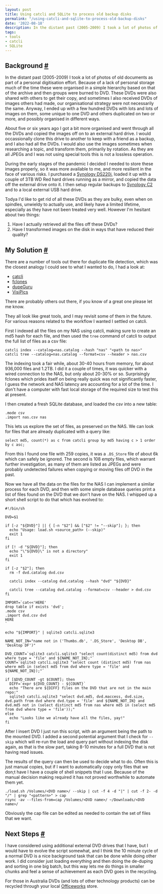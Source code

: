 ```yaml
---
layout: post
title: Using catcli and SQLite to process old backup disks
permalink: "/using-catcli-and-sqlite-to-process-old-backup-disks"
date: '2022-08-18'
description: In the distant past (2005-2009) I took a lot of photos of old documents as part of a personal digitisation effort. Because of a lack of personal storage much of the time these were organised in a simple hierarchy based on that of the archive and then groups were burned to DVD. These DVDs were also shared with others to get their copy, and sometimes I also received DVDs of images others had made, our organisational strategy were not necessarily the same. Anyway, I ended up with a few hundred DVDs with lots and lots of images on them, some unique to one DVD and others duplicated on two or more, and possibly organised in different ways.
tags:
- tools
- catcli
- SQLite
---
```


## Background [#](#background)

In the distant past (2005-2009) I took a lot of photos of old documents as part of a personal digitisation effort. Because of a lack of personal storage much of the time these were organised in a simple hierarchy based on that of the archive and then groups were burned to DVD. These DVDs were also shared with others to get their copy, and sometimes I also received DVDs of images others had made, our organisational strategy were not necessarily the same. Anyway, I ended up with a few hundred DVDs with lots and lots of images on them, some unique to one DVD and others duplicated on two or more, and possibly organised in different ways.

About five or six years ago I got a bit more organised and went through all the DVDs and copied the images off on to an external hard drive. I would occassionally clone this drive to another to keep with a friend as a backup, and I also had all the DVDs. I would also use the images sometimes when researching a topic, and transform them, primarily by rotation. As they are all JPEGs and I was not using special tools this is not a lossless operation.

During the early stages of the pandemic I decided I needed to store these images properly, so it was more available to me, and more resilient in the face of various risks. I purchased a [Synology DS220j](https://www.synology.com/products/DS220j), loaded it up with a couple of 3TB WD Red hard drives running as a mirror, and copied the data off the external drive onto it. I then setup regular backups to [Synology C2](https://c2.synology.com/) and to a local external USB hard drive.

Todya I'd like to get rid of all these DVDs as they are bulky, even when on spindles, unwieldy to actually use, and likely have a limited lifetime, especially as they have not been treated very well. However I'm hesitant about two things:

1. Have I actually retrieved all the files off these DVDs?
2. Have I transformed images on the disk in ways that have reduced their quality?

## My Solution [#](#my-solution)

There are a number of tools out there for duplicate file detection, which was the closest analogy I could see to what I wanted to do, I had a look at:

- [catcli](https://github.com/deadc0de6/catcli)
- [fclones](https://github.com/pkolaczk/fclones)
- [dupeGuru](https://github.com/arsenetar/dupeguru)
- [VisiPics](http://www.visipics.info/index.php?title=Main_Page)

There are probably others out there, if you know of a great one please let me know.

They all look like great tools, and I may revisit some of them in the future. For various reasons related to the workflow I wanted I settled on catcli.

First I indexed all the files on my NAS using catcli, making sure to create an md5 hash for each file, and then used the `tree` command of catcli to output the full list of files as a csv file:

    catcli index --catalog=nas.catalog --hash "nas" "<path to nas>"
    catcli tree --catalog=nas.catalog --format=csv --header > nas.csv

The indexing took a fair while, about 30-40 hours from memory, for about 936,000 files and 1.2TB. I did it a couple of times, it was quicker with a wired connection to the NAS, but only about 20-30% or so. Surprisingly fclones which prides itself on being really quick was not significantly faster, I guess the network and NAS latency are accounting for a lot of the time. I don't have a computer with fast local storage of the required size to test this at present.

I then created a fresh SQLite database, and loaded the csv into a new table:

    .mode csv
    .import nas.csv nas

This lets us explore the set of files, as preserved on the NAS. We can look for files that are already duplicated with a query like:

    select md5, count(*) as c from catcli group by md5 having c > 1 order by c asc;

From this I found one file with 259 copies, it was a `.DS_Store` file of about 6k which can safely be ignored. The second is 108 empty files, which warrant further investigation, as many of them are listed as JPEGs and were probably undetected failures when copying or moving files off DVD in the past.

Now we have all the data on the files for the NAS I can implement a similar process for each DVD, and then with some simple database queries print a list of files found on the DVD that we don't have on the NAS. I whipped up a short shell script to do that which has evolved to:

    #!/bin/sh
    
    DVD=$1
    
    if [-z "${DVD}"] || { [-n "$2"] && ["$2" != "--skip"]; }; then
      echo "Usage: load.sh <source_path> (--skip)"
      exit 1
    fi
    
    if [! -d "${DVD}"]; then
      echo "\"${DVD}\" is not a directory"
      exit 1
    fi
    
    if [-z "$2"]; then
      rm -f dvd.catalog dvd.csv
    
      catcli index --catalog dvd.catalog --hash "dvd" "${DVD}"
    
      catcli tree --catalog dvd.catalog --format=csv --header > dvd.csv
    fi
    
    IMPORT=`cat<<'HERE'
    drop table if exists 'dvd';
    .mode csv
    .import dvd.csv dvd
    HERE
    `
    
    echo "${IMPORT}" | sqlite3 catcli.sqlite3
    
    NAME_NOT_IN="name not in ('Thumbs.db', '.DS_Store', 'Desktop DB', 'Desktop DF')"
    
    DVD_COUNT=`sqlite3 catcli.sqlite3 "select count(distinct md5) from dvd where type = 'file' and ${NAME_NOT_IN};"`
    COUNT=`sqlite3 catcli.sqlite3 "select count (distinct md5) from nas where md5 in (select md5 from dvd where type = 'file' and ${NAME_NOT_IN});"`
    
    if [$DVD_COUNT -gt $COUNT]; then
      DIFF=`expr ${DVD_COUNT} - ${COUNT}`
      echo "There are ${DIFF} files on the DVD that are not in the main repo:"
      sqlite3 catcli.sqlite3 "select dvd.md5, dvd.maccess, dvd.size, dvd.path from dvd where dvd.type = 'file' and ${NAME_NOT_IN} and dvd.md5 not in (select distinct md5 from nas where md5 in (select md5 from dvd where type = 'file'));"
    else
      echo "Looks like we already have all the files, yay!"
    fi

After I insert DVD I just run this script, with an argument being the path to the mounted DVD. I added a second potential argument that I check for `--skip` which will re-run the load and query part without indexing the disk again, as that is the slow part, taking 8-10 minutes for a full DVD that is not having read issues.

The results of the query can then be used to decide what to do. Often this is just manual copies, but if I want to automatically copy only files that we don;t have I have a couple of shell snippets that I use. Because of the manual decision making required it has not proved worthwhile to automate them yet.

    ./load.sh /Volumes/<DVD name>/ --skip | cut -f 4 -d "|" | cut -f 2- -d "/" | grep "<pattern>" > cap
    rsync -av --files-from=cap /Volumes/<DVD name>/ ~/Downloads/<DVD name>/

Obviously the cap file can be edited as needed to contain the set of files that we want.

## Next Steps [#](#next-steps)

I have considered using additional external DVD drives that I have, but I would have to evolve the script somewhat, and I think the 10 minute cycle of a normal DVD is a nice background task that can be done while doing other work. I did consider just loading everything and then doing the de-duping and sorting in one big batch, but this way lets me do things in smaller chunks and feel a sense of achievement as each DVD goes in the recycling.

For those in Australia DVDs (and lots of other technology products) can be recycled through your local [Officeworks](https://www.officeworks.com.au) store.

